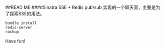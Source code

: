 ##READ ME
####Sinatra SSE + Redis pub/sub 实现的一个聊天室，主要是为了探索SSE的用法。
```
bundle install
redis-server
rackup
```
Have fun!
